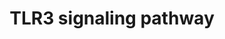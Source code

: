 ---
annotations:
- type: Pathway Ontology
  value: signaling pathway
authors:
- Andra
- MaintBot
- Khanspers
- MirellaKalafati
description: ''
last-edited: 2016-07-25
organisms:
- Gallus gallus
redirect_from:
- /index.php/Pathway:WP1773
- /instance/WP1773
schema-jsonld:
- '@context': https://schema.org/
  '@id': https://wikipathways.github.io/pathways/WP1773.html
  '@type': Dataset
  creator:
    '@type': Organization
    name: WikiPathways
  description: ''
  keywords:
  - ''
  - IRF7
  - ADP
  - 'ds viral RNA : TLR3 : TIKAM1 : TBK1 : complex'
  - TLR3
  - TTBK1
  - viral dsRNA bound to TLR3
  - Viral dsRNA (-) Stranded
  - 'Viral dsRNA : TLR3 : TIKAM1'
  - ATP
  license: CC0
  name: TLR3 signaling pathway
seo: CreativeWork
title: TLR3 signaling pathway
wpid: WP1773
---